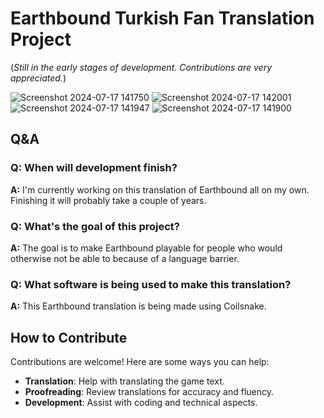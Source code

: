 # Earthbound Turkish Fan Translation Project
(*Still in the early stages of development. Contributions are very appreciated.*)

![Screenshot 2024-07-17 141750](https://github.com/user-attachments/assets/cc3bf111-e575-4eea-bdf2-a9cd89092c7e)
![Screenshot 2024-07-17 142001](https://github.com/user-attachments/assets/c257bbb7-9ffb-46b1-8173-3e20f0089023)
![Screenshot 2024-07-17 141947](https://github.com/user-attachments/assets/de164a7d-e38c-4d67-ac31-a1c9b761382a)
![Screenshot 2024-07-17 141900](https://github.com/user-attachments/assets/8264208b-7733-4230-bae5-8e9633385a0e)

## Q&A

### Q: When will development finish?
**A:** I'm currently working on this translation of Earthbound all on my own. Finishing it will probably take a couple of years.

### Q: What's the goal of this project?
**A:** The goal is to make Earthbound playable for people who would otherwise not be able to because of a language barrier.

### Q: What software is being used to make this translation?
**A:** This Earthbound translation is being made using Coilsnake.

## How to Contribute

Contributions are welcome! Here are some ways you can help:

- **Translation**: Help with translating the game text.
- **Proofreading**: Review translations for accuracy and fluency.
- **Development**: Assist with coding and technical aspects.
